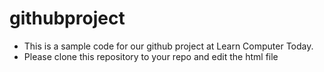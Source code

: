 # githubproject
 * This is a sample code for our github project at Learn Computer Today.
 * Please clone this repository to your repo and edit the html file
